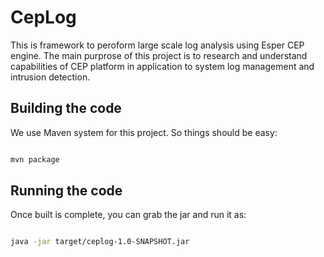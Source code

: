 CepLog
========

This is framework to peroform large scale log analysis using Esper CEP engine. 
The main purprose of this project is to research and understand capabilities of CEP
platform in application to system log management and intrusion detection.


Building the code
------------------

We use Maven system for this project. So things should be easy:

```sh

mvn package

```

Running the code
----------------

Once built is complete, you can grab the jar and run it as:

```sh

java -jar target/ceplog-1.0-SNAPSHOT.jar

```


